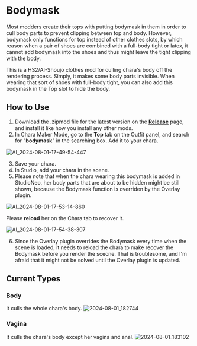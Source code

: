 # Bodymask
Most modders create their tops with putting bodymask in them in order to cull body parts to prevent clipping between top and body. However, bodymask only functions for top instead of other clothes slots, by which reason when a pair of shoes are combined with a full-body tight or latex, it cannot add bodymask into the shoes and thus might leave the tight clipping with the body.


This is a HS2/AI-Shoujo clothes mod for culling chara's body off the rendering process. Simply, it makes some body parts invisible. When wearing that sort of shoes with full-body tight, you can also add this bodymask in the Top slot to hide the body.

## How to Use
1. Download the .zipmod file for the latest version on the **[Release](https://github.com/Blatke/Bodymask/releases)** page, and install it like how you install any other mods.
2. In Chara Maker Mode, go to the **Top** tab on the Outfit panel, and search for "**bodymask**" in the searching box. Add it to your chara.

![AI_2024-08-01-17-49-54-447](https://github.com/user-attachments/assets/e506e0e4-fc17-4150-b146-7143f23342cd)

3. Save your chara.
4. In Studio, add your chara in the scene.
5. Please note that when the chara wearing this bodymask is added in StudioNeo, her body parts that are about to be hidden might be still shown, because the Bodymask function is overriden by the Overlay plugin.

![AI_2024-08-01-17-53-14-860](https://github.com/user-attachments/assets/4f136970-f55d-4214-88a7-24871caa9728)

Please **reload** her on the Chara tab to recover it.

![AI_2024-08-01-17-54-38-307](https://github.com/user-attachments/assets/c64640c8-95e2-46b7-83cf-3661c3d1fe2a)

6. Since the Overlay plugin overrides the Bodymask every time when the scene is loaded, it needs to reload the chara to make recover the Bodymask before you render the scecne. That is troublesome, and I'm afraid that it might not be solved until the Overlay plugin is updated.

## Current Types
### Body
It culls the whole chara's body.
![2024-08-01_182744](https://github.com/user-attachments/assets/81c21edf-f89e-4590-9814-c9d75d85d0c8)
### Vagina
It culls the chara's body except her vagina and anal.
![2024-08-01_183102](https://github.com/user-attachments/assets/02ac192b-751a-4ff9-bc8d-b7ee63040586)
